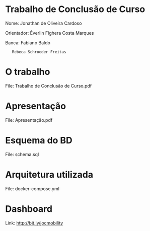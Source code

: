 # Trabalho de Conclusão de Curso
Nome: Jonathan de Oliveira Cardoso

Orientador: Éverlin Fighera Costa Marques

Banca: Fabiano Baldo

       Rebeca Schroeder Freitas

# O trabalho
File: Trabalho de Conclusão de Curso.pdf

# Apresentação
File: Apresentação.pdf

# Esquema do BD
File: schema.sql

# Arquitetura utilizada
File: docker-compose.yml

# Dashboard
Link: http://bit.ly/jocmobility
